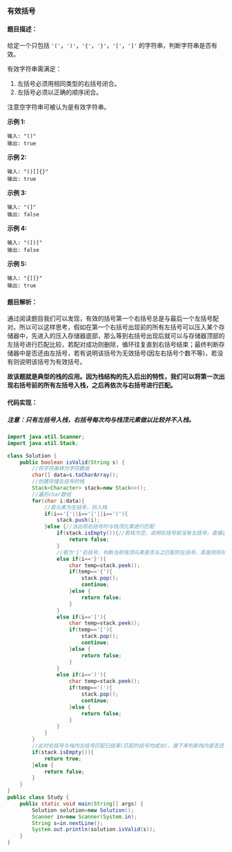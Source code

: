 ### 有效括号

#### 题目描述：

给定一个只包括 `'('`，`')'`，`'{'`，`'}'`，`'['`，`']'` 的字符串，判断字符串是否有效。

有效字符串需满足：

1. 左括号必须用相同类型的右括号闭合。
2. 左括号必须以正确的顺序闭合。

注意空字符串可被认为是有效字符串。

**示例 1:**

```
输入: "()"
输出: true
```

**示例 2:**

```
输入: "()[]{}"
输出: true
```

**示例 3:**

```
输入: "(]"
输出: false
```

**示例 4:**

```
输入: "([)]"
输出: false
```

**示例 5:**

```
输入: "{[]}"
输出: true
```

#### 题目解析：

通过阅读题目我们可以发现，有效的括号第一个右括号总是与最后一个左括号配对。所以可以这样思考，假如在第一个右括号出现前的所有左括号可以压入某个存储器中，先进入的压入存储器底部，那么等到右括号出现后就可以与存储器顶部的左括号进行匹配比较，若配对成功则删除，循环往复直到右括号结束；最终判断存储器中是否还由左括号，若有说明该括号为无效括号(因左右括号个数不等)，若没有则说明该括号为有效括号。

**故该题就是典型的栈的应用。因为栈结构的先入后出的特性，我们可以将第一次出现右括号前的所有左括号入栈，之后再依次与右括号进行匹配。**

#### 代码实现：

##### 注意：只有左括号入栈，右括号每次均与栈顶元素做以比较并不入栈。

```java
import java.util.Scanner;
import java.util.Stack;

class Solution {
    public boolean isValid(String s) {
        //将字符串转为字符数组
        char[] data=s.toCharArray();
        //创建存储左括号的栈
        Stack<Character> stack=new Stack<>();
        //遍历char数组
        for(char i:data){
            //若元素为左括号，则入栈
            if(i=='{'||i=='['||i=='('){
                stack.push(i);
            }else {//当出现右括号时与栈顶元素进行匹配
                if(stack.isEmpty()){//若栈为空，说明右括号前没有左括号，直接返回空
                    return false;
                }
                //若为'}'右括号，判断当前栈顶元素是否与之匹配的左括号，若是则将栈顶元素出栈，否则直接返回false，说明左右括号类型不匹配，以下同理
                else if(i=='}'){
                    char temp=stack.peek();
                    if(temp=='{'){
                        stack.pop();
                        continue;
                    }else {
                        return false;
                    }
                }
                else if(i==']'){
                    char temp=stack.peek();
                    if(temp=='['){
                        stack.pop();
                        continue;
                    }else {
                        return false;
                    }
                }
                else if(i==')'){
                    char temp=stack.peek();
                    if(temp=='('){
                        stack.pop();
                        continue;
                    }else {
                        return false;
                    }
                }
            }
        }
        //此时右括号与栈内左括号匹配已结束(匹配的括号均成对)，接下来判断栈内是否还有元素，若有说明左右括号个数不等，返回false，若栈为空说明为有效括号，返回true
        if(stack.isEmpty()){
            return true;
        }else {
            return false;
        }
    }
}
public class Study {
    public static void main(String[] args) {
        Solution solution=new Solution();
        Scanner in=new Scanner(System.in);
        String s=in.nextLine();
        System.out.println(solution.isValid(s));
    }
}
```

